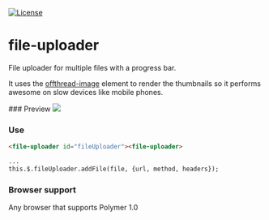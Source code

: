 [![License](https://img.shields.io/github/license/sharedlabs/sortable-list.svg?style=flat-square)](https://github.com/sharedlabs/file-uploader/blob/master/LICENSE.md)

# file-uploader

File uploader for multiple files with a progress bar.

It uses the [offthread-image](https://github.com/sharedlabs/offthread-image) element to render the thumbnails so it performs awesome on slow devices like mobile phones.

### Preview
![](https://media.giphy.com/media/l3q2wmnMfDGpVvnxK/giphy.gif)

### Use
```html
<file-uploader id="fileUploader"><file-uploader>

...
this.$.fileUploader.addFile(file, {url, method, headers});
```

### Browser support

Any browser that supports Polymer 1.0
